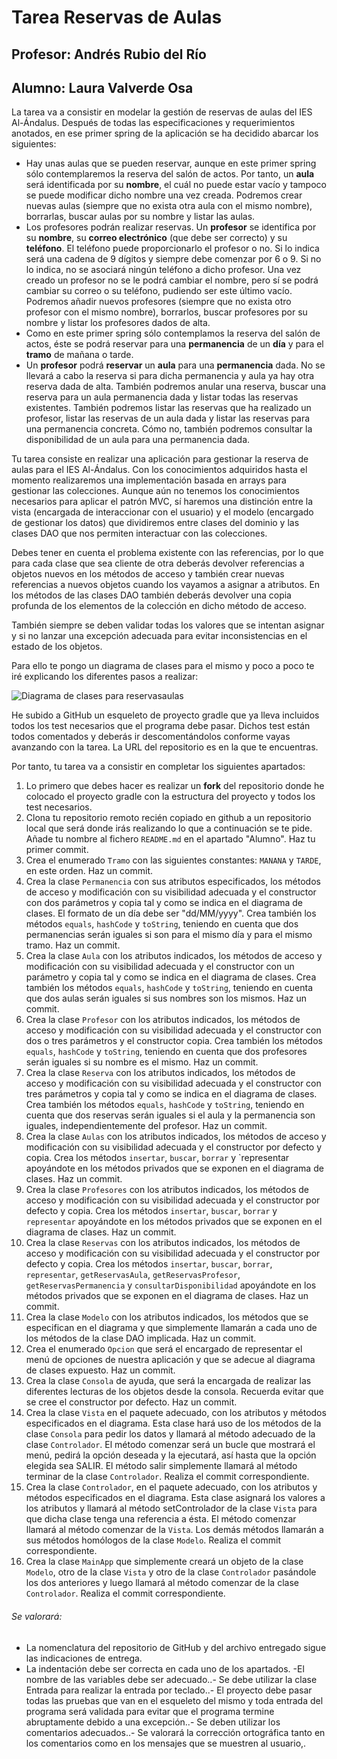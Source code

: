 # Tarea Reservas de Aulas
## Profesor: Andrés Rubio del Río
## Alumno: Laura Valverde Osa

La tarea va a consistir en modelar la gestión de reservas de aulas del IES Al-Ándalus. Después de todas las especificaciones y requerimientos anotados, en ese primer spring de la aplicación se ha decidido abarcar los siguientes:

- Hay unas aulas que se pueden reservar, aunque en este primer spring sólo contemplaremos la reserva del salón de actos. Por tanto, un **aula** será identificada por su **nombre**, el cuál no puede estar vacío y tampoco se puede modificar dicho nombre una vez creada. Podremos crear nuevas aulas (siempre que no exista otra aula con el mismo nombre), borrarlas, buscar aulas por su nombre y listar las aulas.
- Los profesores podrán realizar reservas. Un **profesor** se identifica por su **nombre**, su **correo electrónico** (que debe ser correcto) y su **teléfono**. El teléfono puede proporcionarlo el profesor o no. Si lo indica será una cadena de 9 dígitos y siempre debe comenzar por 6 o 9. Si no lo indica, no se asociará ningún teléfono a dicho profesor. Una vez creado un profesor no se le podrá cambiar el nombre, pero sí se podrá cambiar su correo o su teléfono, pudiendo ser este último vacío. Podremos añadir nuevos profesores (siempre que no exista otro profesor con el mismo nombre), borrarlos, buscar profesores por su nombre y listar los profesores dados de alta.
- Como en este primer spring sólo contemplamos la reserva del salón de actos, éste se podrá reservar para una **permanencia** de un **día** y para el **tramo** de mañana o tarde.
- Un **profesor** podrá **reservar** un **aula** para una **permanencia** dada. No se llevará a cabo la reserva si para dicha permanencia y aula ya hay otra reserva dada de alta. También podremos anular una reserva, buscar una reserva para un aula  permanencia dada y listar todas las reservas existentes. También podremos listar las reservas que ha realizado un profesor, listar las reservas de un aula dada y listar las reservas para una permanencia concreta. Cómo no, también podremos consultar la disponibilidad de un aula para una permanencia dada.

Tu tarea consiste en realizar una aplicación para gestionar la reserva de aulas para el IES Al-Ándalus. Con los conocimientos adquiridos hasta el momento realizaremos una implementación basada en arrays para gestionar las colecciones. Aunque aún no tenemos los conocimientos necesarios para aplicar el patrón MVC, sí haremos una distinción entre la vista (encargada de interaccionar con el usuario) y el modelo (encargado de gestionar los datos) que dividiremos entre clases del dominio y las clases DAO que nos permiten interactuar con las colecciones.

Debes tener en cuenta el problema existente con las referencias, por lo que para cada clase que sea cliente de otra deberás devolver referencias a objetos nuevos en los métodos de acceso y también crear nuevas referencias a nuevos objetos cuando los vayamos a asignar a atributos. En los métodos de las clases DAO también deberás devolver una copia profunda de los elementos de la colección en dicho método de acceso.

También siempre se deben validar todas los valores que se intentan asignar y si no lanzar una excepción adecuada para evitar inconsistencias en el estado de los objetos.

Para ello te pongo un diagrama de clases para el mismo y poco a poco te iré explicando los diferentes pasos a realizar:

![Diagrama de clases para reservasaulas](https://github.com/andresrubiodelrio/ReservasAulas-v0/blob/661add5f6b549f54c61d944a5ec0811b8c0f8762/src/main/resources/reservasaulas.png)

He subido a GitHub un esqueleto de proyecto gradle que ya lleva incluidos todos los test necesarios que el programa debe pasar. Dichos test están todos comentados y deberás ir descomentándolos conforme vayas avanzando con la tarea. La URL del repositorio es en la que te encuentras.

Por tanto, tu tarea va a consistir en completar los siguientes apartados:

1. Lo primero que debes hacer es realizar un **fork** del repositorio donde he colocado el proyecto gradle con la estructura del proyecto y todos los test necesarios.
2. Clona tu repositorio remoto recién copiado en github a un repositorio local que será donde irás realizando lo que a continuación se te pide. Añade tu nombre al fichero `README.md` en el apartado "Alumno". Haz tu primer commit.
3. Crea el enumerado `Tramo` con las siguientes constantes: `MANANA` y `TARDE`, en este orden. Haz un commit.
4. Crea la clase `Permanencia` con sus atributos especificados, los métodos de acceso y modificación con su visibilidad adecuada y el constructor con dos parámetros y copia tal y como se indica en el diagrama de clases. El formato de un día debe ser "dd/MM/yyyy".  Crea también los métodos `equals`, `hashCode` y `toString`, teniendo en cuenta que dos permanencias serán iguales si son para el mismo día y para el mismo tramo. Haz un commit.
5. Crea la clase `Aula` con los atributos indicados, los métodos de acceso y modificación con su visibilidad adecuada y el constructor con un parámetro y copia tal y como se indica en el diagrama de clases. Crea también los métodos `equals`, `hashCode` y `toString`, teniendo en cuenta que dos aulas serán iguales si sus nombres son los mismos. Haz un commit.
6. Crea la clase `Profesor` con los atributos indicados, los métodos de acceso y modificación con su visibilidad adecuada y el constructor con dos o tres parámetros y el constructor copia. Crea también los métodos `equals`, `hashCode` y `toString`, teniendo en cuenta que dos profesores serán iguales si su nombre es el mismo. Haz un commit.
7. Crea la clase `Reserva` con los atributos indicados, los métodos de acceso y modificación con su visibilidad adecuada y el constructor con tres parámetros y copia tal y como se indica en el diagrama de clases. Crea también los métodos `equals`, `hashCode` y `toString`, teniendo en cuenta que dos reservas serán iguales si el aula y la permanencia son iguales, independientemente del profesor. Haz un commit.
8. Crea la clase `Aulas` con los atributos indicados, los métodos de acceso y modificación con su visibilidad adecuada y el constructor por defecto y copia. Crea los métodos `insertar`, `buscar`, `borrar` y `representar apoyándote en los métodos privados que se exponen en el diagrama de clases. Haz un commit.
9. Crea la clase `Profesores` con los atributos indicados, los métodos de acceso y modificación con su visibilidad adecuada y el constructor por defecto y copia. Crea los métodos `insertar`, `buscar`, `borrar` y `representar` apoyándote en los métodos privados que se exponen en el diagrama de clases. Haz un commit.
10. Crea la clase `Reservas` con los atributos indicados, los métodos de acceso y modificación con su visibilidad adecuada y el constructor por defecto y copia. Crea los métodos `insertar`, `buscar`, `borrar`, `representar`, `getReservasAula`, `getReservasProfesor`, `getReservasPermanencia` y `consultarDisponibilidad` apoyándote en los métodos privados que se exponen en el diagrama de clases. Haz un commit.
11. Crea la clase `Modelo` con los atributos indicados, los métodos que se especifican en el diagrama y que simplemente llamarán a cada uno de los métodos de la clase DAO implicada. Haz un commit.
12. Crea el enumerado `Opcion` que será el encargado de representar el menú de opciones de nuestra aplicación y que se adecue al diagrama de clases expuesto. Haz un commit.
13. Crea la clase `Consola` de ayuda, que será la encargada de realizar las diferentes lecturas de los objetos desde la consola. Recuerda evitar que se cree el constructor por defecto. Haz un commit.
14. Crea la clase `Vista` en el paquete adecuado, con los atributos y métodos especificados en el diagrama. Esta clase hará uso de los métodos de la clase `Consola` para pedir los datos y llamará al método adecuado de la clase `Controlador`. El método comenzar será un bucle que mostrará el menú, pedirá la opción deseada y la ejecutará, así hasta que la opción elegida sea SALIR. El método salir simplemente llamará al método terminar de la clase `Controlador`. Realiza el commit correspondiente.
15. Crea la clase `Controlador`, en el paquete adecuado, con los atributos y métodos especificados en el diagrama. Esta clase asignará los valores a los atributos y llamará al método setControlador de la clase `Vista` para que dicha clase tenga una referencia a ésta. El método comenzar llamará al método comenzar de la `Vista`. Los demás métodos llamarán a sus métodos homólogos de la clase `Modelo`. Realiza el commit correspondiente.
16. Crea la clase `MainApp` que simplemente creará un objeto de la clase `Modelo`, otro de la clase `Vista` y otro de la clase `Controlador` pasándole los dos anteriores y luego llamará al método comenzar de la clase `Controlador`. Realiza el commit correspondiente.



###### Se valorará:
- La nomenclatura del repositorio de GitHub y del archivo entregado sigue las indicaciones de entrega.
- La indentación debe ser correcta en cada uno de los apartados.
 -El nombre de las variables debe ser adecuado..- Se debe utilizar la clase Entrada para realizar la entrada por teclado..- El proyecto debe pasar todas las pruebas que van en el esqueleto del mismo y toda entrada del programa será validada para evitar que el programa termine abruptamente debido a una excepción..- Se deben utilizar los comentarios adecuados..- Se valorará la corrección ortográfica tanto en los comentarios como en los mensajes que se muestren al usuario,.

